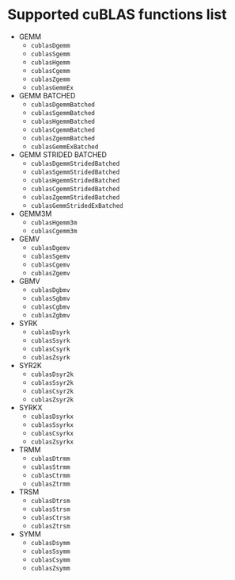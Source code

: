 # Supported cuBLAS functions list

- GEMM
	- `cublasDgemm`
	- `cublasSgemm`
	- `cublasHgemm`
	- `cublasCgemm`
	- `cublasZgemm`
	- `cublasGemmEx`
- GEMM BATCHED
	- `cublasDgemmBatched`
	- `cublasSgemmBatched`
	- `cublasHgemmBatched`
	- `cublasCgemmBatched`
	- `cublasZgemmBatched`
	- `cublasGemmExBatched`
- GEMM STRIDED BATCHED
	- `cublasDgemmStridedBatched`
	- `cublasSgemmStridedBatched`
	- `cublasHgemmStridedBatched`
	- `cublasCgemmStridedBatched`
	- `cublasZgemmStridedBatched`
	- `cublasGemmStridedExBatched`
- GEMM3M
	- `cublasHgemm3m`
	- `cublasCgemm3m`
- GEMV
	- `cublasDgemv`
	- `cublasSgemv`
	- `cublasCgemv`
	- `cublasZgemv`
- GBMV
	- `cublasDgbmv`
	- `cublasSgbmv`
	- `cublasCgbmv`
	- `cublasZgbmv`
- SYRK
	- `cublasDsyrk`
	- `cublasSsyrk`
	- `cublasCsyrk`
	- `cublasZsyrk`
- SYR2K
	- `cublasDsyr2k`
	- `cublasSsyr2k`
	- `cublasCsyr2k`
	- `cublasZsyr2k`
- SYRKX
	- `cublasDsyrkx`
	- `cublasSsyrkx`
	- `cublasCsyrkx`
	- `cublasZsyrkx`
- TRMM
	- `cublasDtrmm`
	- `cublasStrmm`
	- `cublasCtrmm`
	- `cublasZtrmm`
- TRSM
	- `cublasDtrsm`
	- `cublasStrsm`
	- `cublasCtrsm`
	- `cublasZtrsm`
- SYMM
	- `cublasDsymm`
	- `cublasSsymm`
	- `cublasCsymm`
	- `cublasZsymm`
